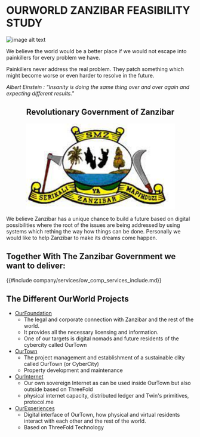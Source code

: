 # OURWORLD ZANZIBAR FEASIBILITY STUDY

![image alt text](img/high_level_country_overview.png)

We believe the world would be a better place if we would not escape into painkillers for every problem we have. 

Painkillers never address the real problem. They patch something which might become worse or even harder to resolve in the future.

*Albert Einstein : "Insanity is doing the same thing over and over again and expecting different results."*


<div style="text-align: center;">

## Revolutionary Government of Zanzibar


<img src="img/revolutnionary_znz.png" alt="" width="400"/>

</div> 


We believe Zanzibar has a unique chance to build a future based on digital possibilities where the root of the issues are being addressed by using systems which rething the way how things can be done. Personally we would like to help Zanzibar to make its dreams come  happen.

## Together With The Zanzibar Government we want to deliver:

{{#include company/services/ow_comp_services_include.md}}


## The Different OurWorld Projects

- [OurFoundation](company/foundation.md)
    - The legal and corporate connection with Zanzibar and the rest of the world. 
    - It provides all the necessary licensing and information.
    - One of our targets is digital nomads and future residents of the cybercity called OurTown
- [OurTown](ourtown/ourtown_intro.md) 
    - The project management and establishment of a sustainable clity called OurTown (or CyberCity)
    - Property development and maintenance
- [OurInternet](techsolutions/solution_sovereign_internet.md) 
    - Our own sovereign Internet as can be used inside OurTown but also outside based on ThreeFold
    - physical internet capacity, distributed ledger and Twin's primitives, protocol.me
- [OurExperiences](mytwin/experiences/experiences.md) 
    - Digital interface of OurTown, how physical and virtual residents interact with each other and the rest of the world.
    - Based on ThreeFold Technology
